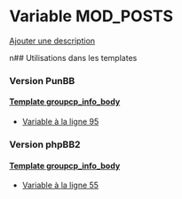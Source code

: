 # Variable MOD_POSTS
[Ajouter une description](https://fa-tvars.appspot.com/MOD_POSTS)

n## Utilisations dans les templates

### Version PunBB

#### [Template groupcp_info_body](punbb/groupcp_info_body.md)
* [Variable à la ligne 95](../punbb/groupcp_info_body.tpl#L95)

### Version phpBB2

#### [Template groupcp_info_body](subsilver/groupcp_info_body.md)
* [Variable à la ligne 55](../subsilver/groupcp_info_body.tpl#L55)